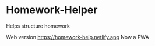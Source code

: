 # Homework-Helper
Helps structure homework

Web version https://homework-help.netlify.app
Now a PWA
